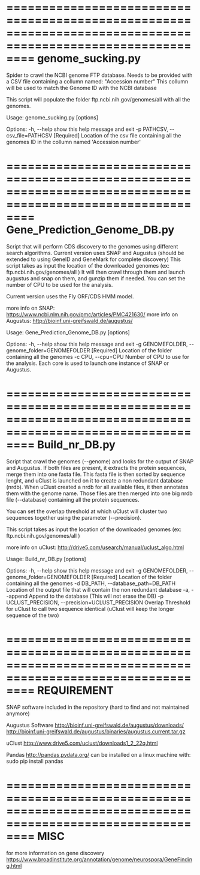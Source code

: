 ============================================================================================================
genome_sucking.py
============================================================================================================
Spider to crawl the NCBI genome FTP database.
Needs to be provided with a CSV file containing a collumn named:
"Accession number"
This collumn will be used to match the Genome ID with the NCBI database

This script will populate the folder ftp.ncbi.nih.gov/genomes/all 
with all the genomes.

Usage: genome_sucking.py [options]

Options:
  -h, --help            show this help message and exit
  -p PATHCSV, --csv_file=PATHCSV
                        [Required] Location of the csv file containing all the
                        genomes ID in the collumn named 'Accession number'


============================================================================================================
Gene_Prediction_Genome_DB.py
============================================================================================================
Script that will perform CDS discovery to the genomes using different search algorithms.
Current version uses SNAP and Augustus (should be extended to using GeneID and GeneMark 
for complete discovery)
This script takes as input the location of the downloaded genomes (ex: ftp.ncbi.nih.gov/genomes/all )
It will then crawl through them and launch augustus and snap on them, and gunzip them if needed. 
You can set the number of CPU to be used for the analysis. 

Current version uses the Fly ORF/CDS HMM model.

more info on SNAP: https://www.ncbi.nlm.nih.gov/pmc/articles/PMC421630/
more info on Augustus: http://bioinf.uni-greifswald.de/augustus/

Usage: Gene_Prediction_Genome_DB.py [options]

Options:
  -h, --help            show this help message and exit
  -g GENOMEFOLDER, --genome_folder=GENOMEFOLDER
                        [Required] Location of the folder containing all the
                        genomes
  -c CPU, --cpu=CPU     Number of CPU to use for the analysis. Each core is
                        used to launch one instance of SNAP or Augustus.

============================================================================================================
Build_nr_DB.py
============================================================================================================
Script that crawl the genomes (--genome) and looks for the output of SNAP and Augustus.
If both files are present, it extracts the protein sequences, merge them into one fasta file.
This fasta file is then sorted by sequence lenght, and uClust is launched on it to 
create a non redundant database (nrdb).
When uClust created a nrdb for all available files, it then annotates them with the genome name.
Those files are then merged into one big nrdb file (--database) containing all the protein sequences. 

You can set the overlap threshold at which uClust will cluster two sequences together
using the parameter (--precision).

This script takes as input the location of the downloaded genomes (ex: ftp.ncbi.nih.gov/genomes/all )

more info on uClust: http://drive5.com/usearch/manual/uclust_algo.html

Usage: Build_nr_DB.py [options]

Options:
  -h, --help            show this help message and exit
  -g GENOMEFOLDER, --genome_folder=GENOMEFOLDER
                        [Required] Location of the folder containing all the
                        genomes
  -d DB_PATH, --database_path=DB_PATH
                        Location of the output file that will contain the non
                        redundant database
  -a, --append          Append to the database (This will not erase the DB)
  -p UCLUST_PRECISION, --precision=UCLUST_PRECISION
                        Overlap Threshold for uClust to call two sequence
                        identical (uClust will keep the longer sequence of the
                        two)

============================================================================================================
REQUIREMENT
============================================================================================================
SNAP software 
included in the repository (hard to find and not maintained anymore)

Augustus Software
http://bioinf.uni-greifswald.de/augustus/downloads/
http://bioinf.uni-greifswald.de/augustus/binaries/augustus.current.tar.gz

uClust
http://www.drive5.com/uclust/downloads1_2_22q.html

Pandas
http://pandas.pydata.org/
can be installed on a linux machine with:
sudo pip install pandas


============================================================================================================
MISC
============================================================================================================
for more information on gene discovery 
https://www.broadinstitute.org/annotation/genome/neurospora/GeneFinding.html
